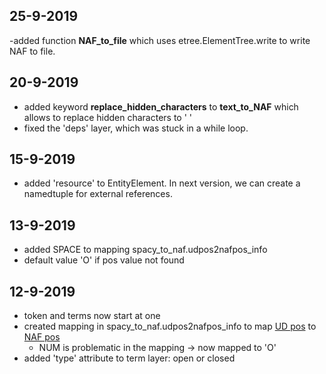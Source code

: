 ## 25-9-2019
-added function **NAF_to_file** which  uses etree.ElementTree.write to write NAF to file.

## 20-9-2019
- added keyword **replace_hidden_characters** to **text_to_NAF** which allows to replace hidden characters to ' '
- fixed the 'deps' layer, which was stuck in a while loop.

## 15-9-2019
- added 'resource' to EntityElement. In next version, we can create a namedtuple for external references.

## 13-9-2019
- added SPACE to mapping spacy_to_naf.udpos2nafpos_info
- default value 'O' if pos value not found

## 12-9-2019
- token and terms now start at one
- created mapping in spacy_to_naf.udpos2nafpos_info to map [UD pos](https://universaldependencies.org/u/pos/) to [NAF pos](https://github.com/newsreader/NAF)
    - NUM is problematic in the mapping -> now mapped to 'O'
- added 'type' attribute to term layer: open or closed
